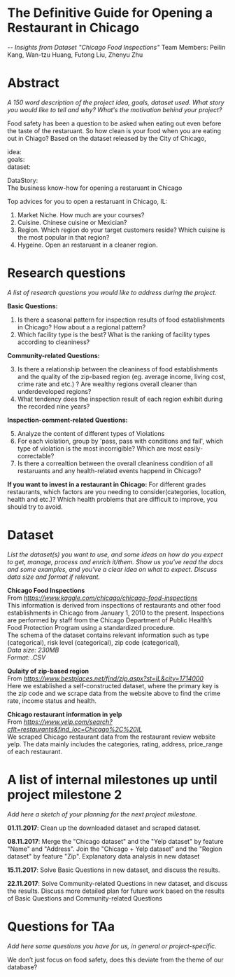 # The Definitive Guide for Opening a Restaurant in Chicago

*-- Insights from Dataset "Chicago Food Inspections"*
Team Members: Peilin Kang, Wan-tzu Huang, Futong Liu, Zhenyu Zhu

# Abstract
*A 150 word description of the project idea, goals, dataset used. What story you would like to tell and why? What's the motivation behind your project?*

Food safety has been a question to be asked when eating out even before the taste of the restaruant. So how clean is your food when you are eating out in Chiago? Based on the dataset released by the City of Chicago, 


idea: 
<br>
goals: 
<br>
dataset: 


DataStory:
<br>
The business know-how for opening a restaruant in Chicago

Top advices for you to open a restaruant in Chicago, IL:
1. Market Niche. How much are your courses?
2. Cuisine. Chinese cuisine or Mexician?
3. Region. Which region do your target customers reside? Which cuisine is the most popular in that region?
4. Hygeine. Open an restaruant in a cleaner region.


# Research questions
*A list of research questions you would like to address during the project.*

**Basic Questions:**

1. Is there a seasonal pattern for inspection results of food establishments in Chicago? How about a a regional pattern?
2. Which facility type is the best? What is the ranking of facility types according to cleaniness?

**Community-related Questions:**

3. Is there a relationship between the cleaniness of food establishments and the quality of the zip-based region (eg. average income, living cost, crime rate and etc.) ? Are wealthy regions overall cleaner than underdeveloped regions?
4. What tendency does the inspection result of each region exhibit during the recorded nine years?

**Inspection-comment-related Questions:**

5. Analyze the content of different types of Violations
6. For each violation, group by 'pass, pass with conditions and fail', which type of violation is the most incorrigible? Which are most easily-correctable? 
7. Is there a correaltion between the overall cleaniness condition of all restaruants and any health-related events happend in Chicago?

**If you want to invest in a restaurant in Chicago:**
For different grades restaurants, which factors are you needing to consider(categories, location, health and etc.)? Which health problems that are difficult to improve, you should try to avoid.


# Dataset
*List the dataset(s) you want to use, and some ideas on how do you expect to get, manage, process and enrich it/them. Show us you've read the docs and some examples, and you've a clear idea on what to expect. Discuss data size and format if relevant.*

**Chicago Food Inspections**
<br>
From *https://www.kaggle.com/chicago/chicago-food-inspections*
<br>
This information is derived from inspections of restaurants and other food establishments in Chicago from January 1, 2010 to the present. Inspections are performed by staff from the Chicago Department of Public Health’s Food Protection Program using a standardized procedure. 
<br>
The schema of the dataset contains relevant information such as type (categorical), risk level (categorical), zip code (categorical), 
<br>
*Data size: 230MB*
<br>
*Format: .CSV*

**Qulaity of zip-based region**
<br>
From *https://www.bestplaces.net/find/zip.aspx?st=IL&city=1714000*
<br>
Here we established a self-constructed dataset, where the primary key is the zip code and we scrape data from the website above to find the crime rate, income status and health.

**Chicago restaurant information in yelp**
<br>
From *https://www.yelp.com/search?cflt=restaurants&find_loc=Chicago%2C%20IL*
<br>
We scraped Chicago restaurant data from the restaurant review website yelp. The data mainly includes the categories, rating, address, price_range of each restaurant.



# A list of internal milestones up until project milestone 2
*Add here a sketch of your planning for the next project milestone.*

**01.11.2017**: 
Clean up the downloaded dataset and scraped dataset.

**08.11.2017**: 
Merge the "Chicago dataset" and the "Yelp dataset" by feature "Name" and "Address".
Join the "Chicago + Yelp dataset" and the "Region dataset" by feature "Zip".
Explanatory data analysis in new dataset

**15.11.2017**: 
Solve Basic Questions in new dataset, and discuss the results.

**22.11.2017**: 
Solve Community-related Questions in new dataset, and discuss the results.
Discuss more detailed plan for future work based on the results of Basic Questions and Community-related Questions

# Questions for TAa
*Add here some questions you have for us, in general or project-specific.*

We don’t just focus on food safety, does this deviate from the theme of our database?
